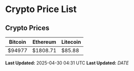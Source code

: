 # Crypto Price List

## Crypto Prices
| Bitcoin | Ethereum | Litecoin |
| ------- | -------- | -------- |
| $94977 | $1808.71 | $85.88 |
**Last Updated:** 2025-04-30 04:31 UTC
**Last Updated:** $DATE$
